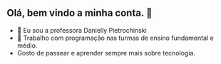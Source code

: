 ## Olá, bem vindo a minha conta. 👋

- 🔭 Eu sou a professora Danielly Pietrochinski 
- 🌱 Trabalho com programação nas turmas de ensino fundamental e médio.
 - Gosto de passear e aprender sempre mais sobre tecnologia.
